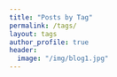 ```yaml
---
title: "Posts by Tag"
permalink: /tags/
layout: tags
author_profile: true
header:
  image: "/img/blog1.jpg"
---
```

